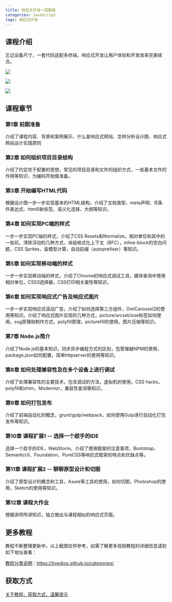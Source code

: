 ```yaml
---
title: 响应式开发一招致胜
categories: JavaScript
tags: 响应式开发
---
```


## 课程介绍

忘记设备尺寸，一套代码适配多终端，响应式开发让用户体验和开发效率完美结合。

![](http://oqn6ggw87.bkt.clouddn.com/响应式开发一招致胜1.png)

<!--more-->

![](http://oqn6ggw87.bkt.clouddn.com/响应式开发一招致胜2.png)

![](http://oqn6ggw87.bkt.clouddn.com/响应式开发一招致胜3.png)

## 课程章节

### 第1章 前期准备

介绍了课程内容、背景和案例展示、什么是响应式网站、怎样分析设计图、响应式网站设计实践原则

### 第2章 如何组织项目目录结构

介绍了约定优于配置的思想，常见的项目目录和文件的组织方式，一些基本文件的作用等知识，为编码开始做准备。

### 第3章 开始编写HTML代码

根据设计图一步一步实现基本的HTML结构，介绍了文档类型、meta声明、IE条件表达式、html5新标签、语义化选择、大纲等知识。

### 第4章 如何实现PC端的样式

一步一步实现PC端的样式，介绍了CSS Resets和Normalize，相对单位和其中的一些坑，清除浮动的几种方式，块级格式化上下文（BFC），inline-block的空白问题，CSS Sprites，盒模型计算，自动前缀（autoprefixer）等知识。

### 第5章 如何实现移动端的样式

一步一步实现移动端的样式，介绍了Chrome的响应式调试工具，媒体查询中使用相对单位，CSS3选择器，CSS打印相关属性等知识。

### 第6章 如何实现响应式广告及响应式图片

一步一步实现响应式滚动广告，介绍了如何选择第三方组件，OwlCarousel2的使用等知识。介绍了响应式图片实现的几种方式，picture/srcset/size标签如何使用，svg原理和制作方式，polyfill原理，picturefill的使用，图片压缩等知识。

### 第7章 Node.js简介

介绍了Node.js的基本知识，同步异步编程方式的区别，包管理器NPM的使用，package.json如何配置，简单httpserver的使用等知识。

### 第8章 如何处理兼容性及在多个设备上进行调试

介绍了处理兼容性的主要技术，包含调试的方法，虚拟机的使用，CSS hacks，polyfill和shim，Modernizr，兼容性查询等知识。

### 第9章 如何打包发布

介绍了前端自动化的概念，grunt/gulp/webpack，如何使用Gulp进行自动化打包发布等知识。

### 第10章 课程扩展1 -- 选择一个趁手的IDE

选择一个趁手的IDE，WebStorm。介绍了使用框架的注意事项，Bootstrap、SemanticUI、Foundation、PureCSS等响应式框架的特点和优缺点等。

### 第11章 课程扩展2 -- 聊聊原型设计和切图

介绍了原型设计的概念和工具，Axure等工具的使用，如何切图，Photoshop的使用，Sketch的使用等知识。

### 第12章 课程大作业

根据讲师所讲知识，独立做出与课程相似的响应式页面。

## 更多教程

教程不断整理更新中，以上截图仅供参考，如需了解更多视频教程的详细信息请到如下地址查看：

[教程分类说明](https://itvedios.github.io/categories/)：<https://itvedios.github.io/categories/>

## 获取方式

[关于教程、获取方式、温馨提示](https://itvedios.github.io/about/)